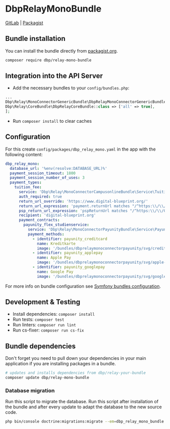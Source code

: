 # DbpRelayMonoBundle

[GitLab](https://gitlab.tugraz.at/dbp/relay/dbp-relay-mono-bundle) |
[Packagist](https://packagist.org/packages/dbp/relay-mono-bundle)

## Bundle installation

You can install the bundle directly from [packagist.org](https://packagist.org/packages/dbp/relay-mono-bundle).

```bash
composer require dbp/relay-mono-bundle
```

## Integration into the API Server

* Add the necessary bundles to your `config/bundles.php`:

```php
...
Dbp\Relay\MonoConnectorGenericBundle\DbpRelayMonoConnectorGenericBundle::class => ['all' => true],
Dbp\Relay\CoreBundle\DbpRelayCoreBundle::class => ['all' => true],
];
```

* Run `composer install` to clear caches

## Configuration

For this create `config/packages/dbp_relay_mono.yaml` in the app with the following
content:

```yaml
dbp_relay_mono:
  database_url: '%env(resolve:DATABASE_URL)%'
  payment_session_timeout: 1800
  payment_session_number_of_uses: 3
  payment_types:
    tuition_fee:
      service: 'Dbp\Relay\MonoConnectorCampusonlineBundle\Service\TuitionFeeService'
      auth_required: true
      return_url_override: 'https://www.digital-blueprint.org/'
      return_url_expression: 'payment.returnUrl matches "/^https:\\/\\/www\\.digital\\-blueprint\\.org\\//"'
      psp_return_url_expression: 'pspReturnUrl matches "/^https:\\/\\/0\\.0\\.0\\.0:8001\\//"'
      recipient: 'digital-blueprint.org'
      payment_contracts:
        payunity_flex_studienservice:
          service: 'Dbp\Relay\MonoConnectorPayunityBundle\Service\PayunityFlexService'
          payment_methods:
            - identifier: payunity_creditcard
              name: Kreditkarte
              image: '/bundles/dbprelaymonoconnectorpayunity/svg/credit-cards.svg'
            - identifier: payunity_applepay
              name: Apple Pay
              image: '/bundles/dbprelaymonoconnectorpayunity/svg/apple-pay.svg'
            - identifier: payunity_googlepay
              name: Google Pay
              image: '/bundles/dbprelaymonoconnectorpayunity/svg/google-pay.svg'
```

For more info on bundle configuration see [Symfony bundles configuration](https://symfony.com/doc/current/bundles/configuration.html).

## Development & Testing

* Install dependencies: `composer install`
* Run tests: `composer test`
* Run linters: `composer run lint`
* Run cs-fixer: `composer run cs-fix`

## Bundle dependencies

Don't forget you need to pull down your dependencies in your main application if you are installing packages in a bundle.

```bash
# updates and installs dependencies from dbp/relay-your-bundle
composer update dbp/relay-mono-bundle
```

### Database migration

Run this script to migrate the database. Run this script after installation of the bundle and
after every update to adapt the database to the new source code.

```bash
php bin/console doctrine:migrations:migrate --em=dbp_relay_mono_bundle
```

